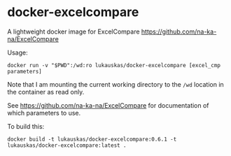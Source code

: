 # docker-excelcompare

A lightweight docker image for ExcelCompare https://github.com/na-ka-na/ExcelCompare

Usage:

```
docker run -v "$PWD":/wd:ro lukauskas/docker-excelcompare [excel_cmp parameters]
```

Note that I am mounting the current working directory to the `/wd` location in the container as read only.

See https://github.com/na-ka-na/ExcelCompare for documentation of which parameters to use.

To build this:

```
docker build -t lukauskas/docker-excelcompare:0.6.1 -t lukauskas/docker-excelcompare:latest .
```
